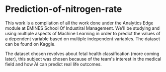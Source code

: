 # Prediction-of-nitrogen-rate
This work is a compilation of all the work done under the Analytics Edge module at EMINES School Of Industiral Management. We'll be studying and using multiple aspects of Machine Learning in order to predict the values of a dependent variable based on multiple independent variables. The dataset can be found on Kaggle.

The dataset chosen revolves about fetal health classification (more coming later), this subject was chosen because of the team's interest in the medical field and how AI can predict real life outcomes.
